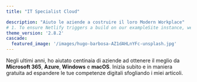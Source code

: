 ```yaml
---
title: "IT Specialist Cloud"

description: "Aiuto le aziende a costruire il loro Modern Workplace"
# 1. To ensure Netlify triggers a build on our exampleSite instance, we need to change a file in the exampleSite directory.
theme_version: '2.8.2'
cascade:
  featured_image: '/images/hugo-barbosa-AZ1dAHLnYFc-unsplash.jpg'
---
```

Negli ultimi anni, ho aiutato centinaia di aziende ad ottenere il meglio da **Microsoft 365**, **Azure**, **Windows** e **macOS**. Inizia subito e in maniera gratuita ad espandere le tue competenze digitali sfogliando i miei articoli.
